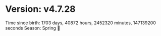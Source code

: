 # Version: v4.7.28
Time since birth: 1703 days, 40872 hours, 2452320 minutes, 147139200 seconds
Season: Spring 🌸
